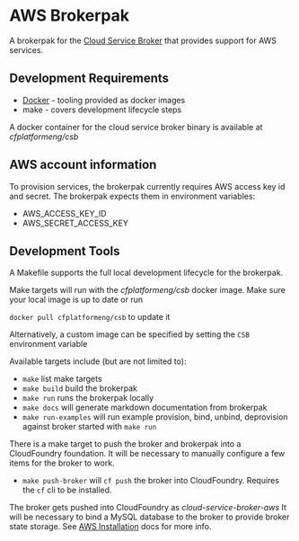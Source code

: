 # AWS Brokerpak

A brokerpak for the [Cloud Service Broker](https://github.com/pivotal/cloud-service-broker) that provides support for AWS services.

## Development Requirements

* [Docker](https://docs.docker.com/get-docker/) - tooling provided as docker images
* make - covers development lifecycle steps

A docker container for the cloud service broker binary is available at *cfplatformeng/csb*

## AWS account information

To provision services, the brokerpak currently requires AWS access key id and secret. The brokerpak expects them in environment variables:

* AWS_ACCESS_KEY_ID
* AWS_SECRET_ACCESS_KEY

## Development Tools

A Makefile supports the full local development lifecycle for the brokerpak.

Make targets will run with the *cfplatformeng/csb* docker image. Make sure your local image is up to date or run

`docker pull cfplatformeng/csb` to update it

Alternatively, a custom image can be specified by setting the `CSB` environment variable

Available targets include (but are not limited to):

- `make` list make targets
- `make build` build the brokerpak
- `make run` runs the brokerpak locally
- `make docs` will generate markdown documentation from brokerpak
- `make run-examples` will run example provision, bind, unbind, deprovision against broker started with `make run`

There is a make target to push the broker and brokerpak into a CloudFoundry foundation. It will be necessary to manually configure a few items for the broker to work.

- `make push-broker` will `cf push` the broker into CloudFoundry. Requires the `cf` cli to be installed.

The broker gets pushed into CloudFoundry as *cloud-service-broker-aws*  It will be necessary to bind a MySQL database to the broker to provide broker state storage. See [AWS Installation](./docs/aws-installation.md) docs for more info.
